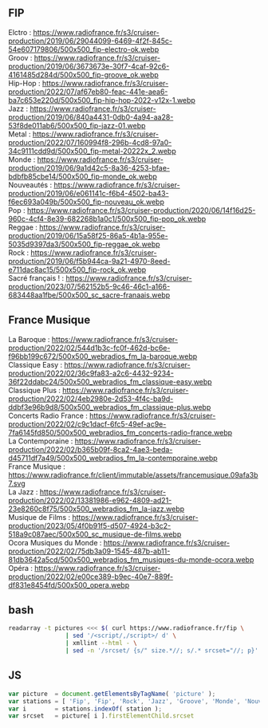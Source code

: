 FIP
---
Elctro           : https://www.radiofrance.fr/s3/cruiser-production/2019/06/29044099-6469-4f2f-845c-54e607179806/500x500_fip-electro-ok.webp  
Groov            : https://www.radiofrance.fr/s3/cruiser-production/2019/06/3673673e-30f7-4caf-92c6-4161485d284d/500x500_fip-groove_ok.webp  
Hip-Hop          : https://www.radiofrance.fr/s3/cruiser-production/2022/07/af67eb80-feac-441e-aea6-ba7c653e220d/500x500_fip-hip-hop-2022-v12x-1.webp  
Jazz             : https://www.radiofrance.fr/s3/cruiser-production/2019/06/840a4431-0db0-4a94-aa28-53f8de011ab6/500x500_fip-jazz-01.webp  
Metal            : https://www.radiofrance.fr/s3/cruiser-production/2022/07/160994f8-296b-4cd8-97a0-34c9111cdd9d/500x500_fip-metal-20222x_2.webp  
Monde            : https://www.radiofrance.fr/s3/cruiser-production/2019/06/9a1d42c5-8a36-4253-bfae-bdbfb85cbe14/500x500_fip-monde_ok.webp  
Nouveautés       : https://www.radiofrance.fr/s3/cruiser-production/2019/06/e061141c-f6b4-4502-ba43-f6ec693a049b/500x500_fip-nouveau_ok.webp  
Pop              : https://www.radiofrance.fr/s3/cruiser-production/2020/06/14f16d25-960c-4cf4-8e39-682268b1a0c1/500x500_fip-pop_ok.webp  
Reggae           : https://www.radiofrance.fr/s3/cruiser-production/2019/06/15a58f25-86a5-4b1a-955e-5035d9397da3/500x500_fip-reggae_ok.webp  
Rock             : https://www.radiofrance.fr/s3/cruiser-production/2019/06/f5b944ca-9a21-4970-8eed-e711dac8ac15/500x500_fip-rock_ok.webp  
Sacré français ! : https://www.radiofrance.fr/s3/cruiser-production/2023/07/562152b5-9c46-46c1-a166-683448aa1fbe/500x500_sc_sacre-franaais.webp

France Musique
---
La Baroque              : https://www.radiofrance.fr/s3/cruiser-production/2022/02/544d1b3c-fc0f-462d-bc6e-f96bb199c672/500x500_webradios_fm_la-baroque.webp  
Classique Easy          : https://www.radiofrance.fr/s3/cruiser-production/2022/02/36c9fa83-a2c6-4432-9234-36f22ddabc24/500x500_webradios_fm_classique-easy.webp  
Classique Plus          : https://www.radiofrance.fr/s3/cruiser-production/2022/02/4eb2980e-2d53-4f4c-ba9d-ddbf3e96b9d8/500x500_webradios_fm_classique-plus.webp  
Concerts Radio France   : https://www.radiofrance.fr/s3/cruiser-production/2022/02/c9c1dacf-6fc5-49ef-ac9e-7fa6145fd850/500x500_webradios_fm_concerts-radio-france.webp  
La Contemporaine        : https://www.radiofrance.fr/s3/cruiser-production/2022/02/b365b09f-8ca2-4ae3-beda-d45711df7a49/500x500_webradios_fm_la-contemporaine.webp  
France Musique          : https://www.radiofrance.fr/client/immutable/assets/francemusique.09afa3b7.svg  
La Jazz                 : https://www.radiofrance.fr/s3/cruiser-production/2022/02/13381986-e962-4809-ad21-23e8260c8f75/500x500_webradios_fm_la-jazz.webp  
Musique de Films        : https://www.radiofrance.fr/s3/cruiser-production/2023/05/4f0b91f5-d507-4924-b3c2-518a9c087aec/500x500_sc_musique-de-films.webp  
Ocora Musiques du Monde : https://www.radiofrance.fr/s3/cruiser-production/2022/02/75db3a09-1545-487b-ab11-81db3642a5cd/500x500_webradios_fm_musiques-du-monde-ocora.webp  
Opéra                   : https://www.radiofrance.fr/s3/cruiser-production/2022/02/e00ce389-b9ec-40e7-889f-df831e8454fd/500x500_opera.webp  

bash
---
```sh
readarray -t pictures <<< $( curl https://www.radiofrance.fr/fip \
				| sed '/<script/,/script>/ d' \
				| xmllint --html - \
				| sed -n '/srcset/ {s/" size.*//; s/.* srcset="//; p}' )
```
JS
---
```js
var picture  = document.getElementsByTagName( 'picture' );
var stations = [ 'Fip', 'Fip', 'Rock', 'Jazz', 'Groove', 'Monde', 'Nouveautés', 'Reggae', 'Electro', 'Metal', 'Pop', 'Hip-Hop' ];
var i        = stations.indexOf( station );
var srcset   = picture[ i ].firstElementChild.srcset
```
